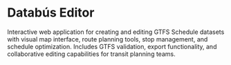 # Databús Editor

Interactive web application for creating and editing GTFS Schedule datasets with visual map interface, route planning tools, stop management, and schedule optimization. Includes GTFS validation, export functionality, and collaborative editing capabilities for transit planning teams.
